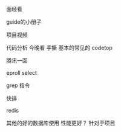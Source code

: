 面经看 

guide的小册子

项目视频

代码分析 今晚看 手撕 基本的常见的 codetop





腾讯一面

eproll select 

grep 指令

快排

redis 

其他的好的数据库使用 性能更好？ 针对于项目